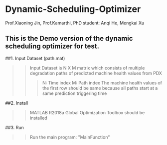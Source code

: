 Dynamic-Scheduling-Optimizer
===
Prof.Xiaoning Jin, Prof.Kamarthi,
PhD student: Anqi He, Mengkai Xu

This is the Demo version of the dynamic scheduling optimizer for test. 
--

##1. Input Dataset (path.mat)

>>Input Dataset is N X M matrix which consists of multiple degradation paths of predicted machine health values from PDX
>>> N: Time index
>>>M: Path index
>>The machine health values of the first row should be same because all paths start at a same prediction triggering time

##2. Install

>>MATLAB R2018a
>>Global Optimization Toolbox should be installed

##3. Run

>>Run the main program: "MainFunction"


